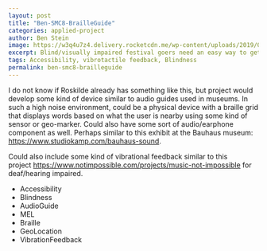 ```yaml
---
layout: post
title: "Ben-SMC8-BrailleGuide"
categories: applied-project
author: Ben Stein
image: https://w3q4u7z4.delivery.rocketcdn.me/wp-content/uploads/2019/07/david_kamp_bauhaus_sound_bauhaussound_studiokamp_Bauhaus_dessau_museum_recording_sound_PMWO9607.webp
excerpt: Blind/visually impaired festival goers need an easy way to get information about things near them because it can enable a more autonomous experience for them.
tags: Accessibility, vibrotactile feedback, Blindness
permalink: ben-smc8-brailleguide
---
```


I do not know if Roskilde already has something like this, but project would develop some kind of device similar to audio guides used in museums. In such a high noise environment, could be a physical device with a braille grid that displays words based on what the user is nearby using some kind of sensor or geo-marker. Could also have some sort of audio/earphone component as well. Perhaps similar to this exhibit at the Bauhaus museum: https://www.studiokamp.com/bauhaus-sound. 

Could also include some kind of vibrational feedback similar to this project https://www.notimpossible.com/projects/music-not-impossible for deaf/hearing impaired.

- Accessibility
- Blindness
- AudioGuide
- MEL
- Braille
- GeoLocation
- VibrationFeedback

